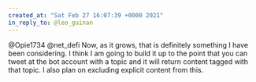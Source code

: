 ```yaml
---
created_at: "Sat Feb 27 16:07:39 +0000 2021"
in_reply_to: @leo_guinan
---
```


@Opie1734 @net_defi Now, as it grows, that is definitely something I have been considering. I think I am going to build it up to the point that you can tweet at the bot account with a topic and it will return content tagged with that topic. I also plan on excluding explicit content from this.